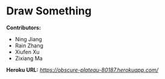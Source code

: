 # Draw Something #
__Contributors:__

- Ning Jiang
- Rain Zhang
- Xiufen Xu
- Zixiang Ma

__Heroku URL:__ _https://obscure-plateau-80187.herokuapp.com/_